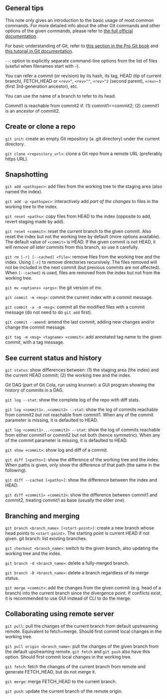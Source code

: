## General tips
This note only gives an introduction to the basic usage of most common commands. For more detailed info about the other Git commands and other options of the given commands, please refer to [the full official documentation](https://git-scm.com/docs).

For basic understanding of Git, refer to [this section in the Pro Git book](https://git-scm.com/book/en/v2/Getting-Started-What-is-Git%3F) and [this tutorial in Git documentation](https://git-scm.com/docs/gittutorial).

`--`: option to explicitly separate command-line options from the list of files (useful when filenames start with -).

You can refer a commit (or revision) by its hash, its tag, HEAD (tip of current branch), FETCH_HEAD  or `<rev>^`, `<rev>^^`, `<rev>^2` (second parent), `<rev>~3` (first 3rd-generation ancestor), etc.  

You can use the name of a branch to refer to its head.

Commit1 is reachable from commit2 if: (1) commit1==commit2; (2) commit1 is an ancestor of commit2.


## Create or clone a repo
`git init`: create an empty Git repository (a .git directory) under the current directory.

`git clone <repository_url>`: clone a Git repo from a remote URL (preferably https URL).


## Snapshotting
`git add <pathspec>`: add files from the working tree to the staging area (also named the index).

`git add -p <pathspec>`: interactively add *part of the changes* to files in the working tree to the index.

`git reset <paths>`: copy files from HEAD to the index (opposite to add, revert staging made by add).

`git reset <commit>`: reset the current branch to the given commit. Also reset the index but not the working tree by default (more options available). The default value of `<commit>` is HEAD. If the given commit is not HEAD, it will *remove all later commits* from this branch, so use it carefully.

`git rm [-r] [--cached] <file>`: remove files from the working tree and the index. Using `[-r]` to remove directories recursively. The files removed will not be included in the next commit (but previous commits are not affected). When `[--cached]` is used, files are removed from the index but not from the working tree.

`git mv <options> <args>`: the git version of mv.

`git commit -m <msg>`: commit the current index with a commit message.

`git commit -a -m <msg>`: commit all the modified files with a commit message (do not need to do `git add` first).

`git commit --amend`: amend the last commit, adding new changes and/or change the commit message.

`git tag -m <msg> <tagname> <commit>`: add annotated tag name to the given commit, with a tag message.


## See current status and history
`git status`: show differences between: (1) the staging area (the index) and the current HEAD commit; (2) the working tree and the index.

Git DAG (part of Git Cola, run using krunner): a GUI program showing the history of commits in a DAG.

`git log --stat`: show the complete log of the repo with diff stats.

`git log <commit1>..<commit2> --stat`: show the log of commits reachable from commit2 but not reachable from commit1. When any of the commit parameter is missing, it is defaulted to HEAD.

`git log <commit1>...<commit2> --stat`: show the log of commits reachable from either commit1 or commit2 but not both (hence symmetric). When any of the commit parameter is missing, it is defaulted to HEAD.

`git show <commit>`: show log and diff of a commit.

`git diff [<paths>]`: show the difference of the working tree and the index. When paths is given, only show the difference of that path (the same in the following).

`git diff --cached [<paths>]`: show the difference between the index and HEAD.

`git diff <commit1> <commit2>`: show the difference between commit1 and commit2, treating commit1 as base (usually the older one).


## Branching and merging
`git branch <branch_name> [<start-point>]`: create a new branch whose head points to `<start-point>`. The starting point is current HEAD if not given.
git branch: list existing branches.

`git checkout <branch_name>`: switch to the given branch, also updating the working tree and the index.

`git branch -d <branch_name>`: delete a fully-merged branch.

`git branch -D <branch_name>`: delete a branch regardless of its merge status.

`git merge <commit>`: add the changes from the given commit (e.g. head of a branch) into the current branch since the divergence point. If conflicts exist, it is recommended to use GUI instead of CLI to do the merge.


## Collaborating using remote server
`git pull`: pull the changes of the current branch from default upstreaming remote. Equivalent to fetch+merge. Should first commit local changes in the working tree.

`git pull origin <branch_name>`: pull the changes of the given branch from the default upstreaming remote. `git fetch` and `git push` also have this option. Should first commit local changes in the working tree.

`git fetch`: fetch the changes of the current branch from remote and generate FETCH_HEAD, but do not merge it.

`git merge`: merge FETCH_HEAD to the current branch.

`git push`: update the current branch of the remote origin.

